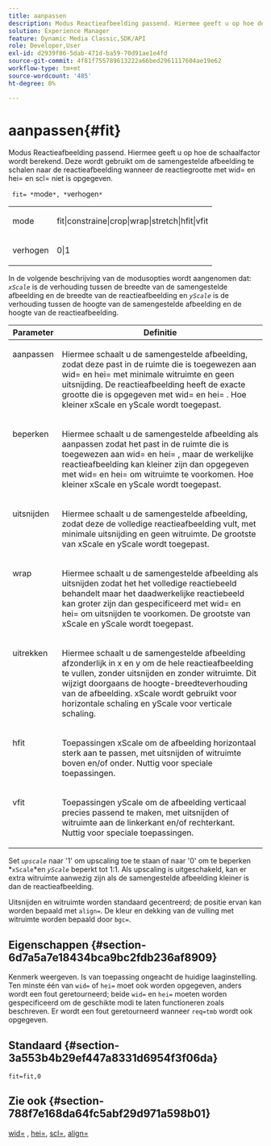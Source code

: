 ```yaml
---
title: aanpassen
description: Modus Reactieafbeelding passend. Hiermee geeft u op hoe de schaalfactor wordt berekend. Deze wordt gebruikt om de samengestelde afbeelding te schalen naar de reactieafbeelding wanneer de reactiegrootte met wid= en hei= en scl= niet is opgegeven.
solution: Experience Manager
feature: Dynamic Media Classic,SDK/API
role: Developer,User
exl-id: d2939f86-5dab-471d-ba59-70d91ae1e4fd
source-git-commit: 4f81f755789613222a66bed2961117604ae19e62
workflow-type: tm+mt
source-wordcount: '485'
ht-degree: 0%

---
```


# aanpassen{#fit}

Modus Reactieafbeelding passend. Hiermee geeft u op hoe de schaalfactor wordt berekend. Deze wordt gebruikt om de samengestelde afbeelding te schalen naar de reactieafbeelding wanneer de reactiegrootte met wid= en hei= en scl= niet is opgegeven.

` fit= *`mode`*, *`verhogen`*`

<table id="simpletable_50FBDC6B7CB2448891DD0F491DEB5ACF"> 
 <tr class="strow"> 
  <td class="stentry"> <p> <span class="codeph"> <span class="varname"> mode </span> </span> </p> </td> 
  <td class="stentry"> <p> <span class="codeph"> fit|constraine|crop|wrap|stretch|hfit|vfit </span> </p> </td> 
 </tr> 
 <tr class="strow"> 
  <td class="stentry"> <p> <span class="codeph"> <span class="varname"> verhogen </span> </span> </p> </td> 
  <td class="stentry"> <p> <span class="codeph"> 0|1 </span> </p> </td> 
 </tr> 
</table>

In de volgende beschrijving van de modusopties wordt aangenomen dat: *`xScale`* is de verhouding tussen de breedte van de samengestelde afbeelding en de breedte van de reactieafbeelding en *`yScale`* is de verhouding tussen de hoogte van de samengestelde afbeelding en de hoogte van de reactieafbeelding.

<table id="table_33408ECA9D164AFAA249F8589060545E"> 
 <thead> 
  <tr> 
   <th colname="col1" class="entry"> Parameter </th> 
   <th colname="col2" class="entry"> Definitie </th> 
  </tr> 
 </thead>
 <tbody> 
  <tr valign="top"> 
   <td colname="col1"> <p> <span class="codeph"> aanpassen </span> </p> </td> 
   <td colname="col2"> <p>Hiermee schaalt u de samengestelde afbeelding, zodat deze past in de ruimte die is toegewezen aan <span class="codeph"> wid= </span> en <span class="codeph"> hei= </span>met minimale witruimte en geen uitsnijding. De reactieafbeelding heeft de exacte grootte die is opgegeven met <span class="codeph"> wid= </span> en <span class="codeph"> hei= </span>. Hoe kleiner <span class="varname"> xScale </span> en <span class="varname"> yScale </span> wordt toegepast. </p> </td> 
  </tr> 
  <tr valign="top"> 
   <td colname="col1"> <p> <span class="codeph"> beperken </span> </p> </td> 
   <td colname="col2"> <p>Hiermee schaalt u de samengestelde afbeelding als <span class="codeph"> aanpassen </span> zodat het past in de ruimte die is toegewezen aan <span class="codeph"> wid= </span> en <span class="codeph"> hei= </span>, maar de werkelijke reactieafbeelding kan kleiner zijn dan opgegeven met <span class="codeph"> wid= </span> en <span class="codeph"> hei= </span> om witruimte te voorkomen. Hoe kleiner <span class="varname"> xScale </span> en <span class="varname"> yScale </span> wordt toegepast. </p> </td> 
  </tr> 
  <tr valign="top"> 
   <td colname="col1"> <p> <span class="codeph"> uitsnijden </span> </p> </td> 
   <td colname="col2"> <p>Hiermee schaalt u de samengestelde afbeelding, zodat deze de volledige reactieafbeelding vult, met minimale uitsnijding en geen witruimte. De grootste van <span class="varname"> xScale </span> en <span class="varname"> yScale </span> wordt toegepast. </p> </td> 
  </tr> 
  <tr valign="top"> 
   <td colname="col1"> <p> <span class="codeph"> wrap </span> </p> </td> 
   <td colname="col2"> <p>Hiermee schaalt u de samengestelde afbeelding als <span class="codeph"> uitsnijden </span> zodat het het volledige reactiebeeld behandelt maar het daadwerkelijke reactiebeeld kan groter zijn dan gespecificeerd met <span class="codeph"> wid= </span> en <span class="codeph"> hei= </span> om uitsnijden te voorkomen. De grootste van <span class="varname"> xScale </span> en <span class="varname"> yScale </span>wordt toegepast. </p> </td> 
  </tr> 
  <tr valign="top"> 
   <td colname="col1"> <p> <span class="codeph"> uitrekken </span> </p> </td> 
   <td colname="col2"> <p>Hiermee schaalt u de samengestelde afbeelding afzonderlijk in x en y om de hele reactieafbeelding te vullen, zonder uitsnijden en zonder witruimte. Dit wijzigt doorgaans de hoogte-breedteverhouding van de afbeelding. <span class="varname"> xScale </span> wordt gebruikt voor horizontale schaling en <span class="varname"> yScale </span> voor verticale schaling. </p> </td> 
  </tr> 
  <tr valign="top"> 
   <td colname="col1"> <p> <span class="codeph"> hfit </span> </p> </td> 
   <td colname="col2"> <p>Toepassingen <span class="varname"> xScale </span> om de afbeelding horizontaal sterk aan te passen, met uitsnijden of witruimte boven en/of onder. Nuttig voor speciale toepassingen. </p> </td> 
  </tr> 
  <tr valign="top"> 
   <td colname="col1"> <p> <span class="codeph"> vfit </span> </p> </td> 
   <td colname="col2"> <p>Toepassingen <span class="varname"> yScale </span> om de afbeelding verticaal precies passend te maken, met uitsnijden of witruimte aan de linkerkant en/of rechterkant. Nuttig voor speciale toepassingen. </p> </td> 
  </tr> 
 </tbody> 
</table>

Set *`upscale`* naar &#39;1&#39; om upscaling toe te staan of naar &#39;0&#39; om te beperken *`xScale`*en *`yScale`* beperkt tot 1:1. Als upscaling is uitgeschakeld, kan er extra witruimte aanwezig zijn als de samengestelde afbeelding kleiner is dan de reactieafbeelding.

Uitsnijden en witruimte worden standaard gecentreerd; de positie ervan kan worden bepaald met `align=`. De kleur en dekking van de vulling met witruimte worden bepaald door `bgc=`.

## Eigenschappen {#section-6d7a5a7e18434bca9bc2fdb236af8909}

Kenmerk weergeven. Is van toepassing ongeacht de huidige laaginstelling. Ten minste één van `wid=` of `hei=` moet ook worden opgegeven, anders wordt een fout geretourneerd; beide `wid=` en `hei=` moeten worden gespecificeerd om de geschikte modi te laten functioneren zoals beschreven. Er wordt een fout geretourneerd wanneer `req=tmb` wordt ook opgegeven.

## Standaard {#section-3a553b4b29ef447a8331d6954f3f06da}

`fit=fit,0`

## Zie ook {#section-788f7e168da64fc5abf29d971a598b01}

[wid=](../../../../../is-api/http-ref/image-serving-api-ref/c-http-protocol-reference/c-command-reference/r-is-http-wid.md#reference-bfeadcb67bf4485f851eb21345527e47) , [hei=](../../../../../is-api/http-ref/image-serving-api-ref/c-http-protocol-reference/c-command-reference/r-is-http-hei.md#reference-6d6f556ccc0e4b98a815e8a5c1944a96), [scl=](../../../../../is-api/http-ref/image-serving-api-ref/c-http-protocol-reference/c-command-reference/r-scl.md#reference-b2a74e493d0d407e98fe350551ba3fcc), [align=](../../../../../is-api/http-ref/image-serving-api-ref/c-http-protocol-reference/c-command-reference/r-align.md#reference-b7d6b87c75124d78884f916dd6544bc7)
